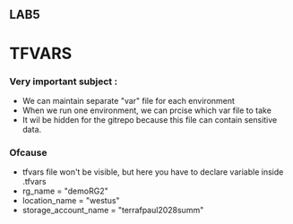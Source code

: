 ## LAB5

# TFVARS

### Very important subject : 
* We can maintain separate "var" file for each environment 
* When we run one environment, we can prcise which var file to take
* It wil be hidden for the gitrepo because this file can contain sensitive data.

### Ofcause
* tfvars file won't be visible, but here you have to declare variable inside .tfvars
* rg_name              = "demoRG2"
* location_name        = "westus"
* storage_account_name = "terrafpaul2028summ"
